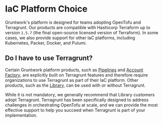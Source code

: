 # IaC Platform Choice

Gruntwork's platform is designed for teams adopting OpenTofu and Terragrunt. Our products are compatible with Hashicorp Terraform up to version `1.5.7` (the final open-source licensed version of Terraform). In some cases, we also provide support for other IaC platforms, including Kubernetes, Packer, Docker, and Pulumi.

## Do I have to use Terragrunt?

Certain Gruntwork platform products, such as [Pipelines](/2.0/docs/pipelines/concepts/overview) and [Account Factory](/2.0/docs/accountfactory/concepts/), are explicitly built on Terragrunt features and therefore require organizations to use Terragrunt as part of their IaC platform. Other products, such as the [Library](/2.0/docs/library/concepts/overview), can be used with or without Terragrunt. 

While it is not mandatory, we generally recommend that Library customers adopt Terragrunt. Terragrunt has been specifically designed to address challenges in orchestrating OpenTofu at scale, and we can provide the most effective support to help you succeed when Terragrunt is part of your implementation.

